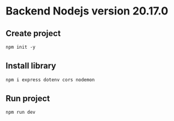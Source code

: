 # Backend Nodejs version 20.17.0

## Create project
```txt
npm init -y
```

## Install library
```txt
npm i express dotenv cors nodemon
```

## Run project
```txt
npm run dev
```
